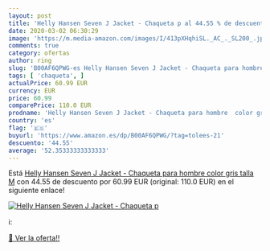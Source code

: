 ```yaml
---
layout: post
title: 'Helly Hansen Seven J Jacket - Chaqueta p al 44.55 % de descuento'
date: 2020-03-02 06:30:29
image: 'https://m.media-amazon.com/images/I/413pXHqhiSL._AC_._SL200_.jpg'
comments: true
category: ofertas
author: ring
slug: 'B00AF6QPWG-es Helly Hansen Seven J Jacket - Chaqueta para hombre color...'
tags: [ 'chaqueta', ]
actualPrice: 60.99 EUR
currency: EUR
price: 60.99
comparePrice: 110.0 EUR
prodname: 'Helly Hansen Seven J Jacket - Chaqueta para hombre  color gris  talla M'
country: 'es'
flag: '🇪🇸'
buyurl: 'https://www.amazon.es/dp/B00AF6QPWG/?tag=tolees-21'
descuento: '44.55'
average: '52.35333333333333'
---
```


Está [Helly Hansen Seven J Jacket - Chaqueta para hombre  color gris  talla M](https://www.amazon.es/dp/B00AF6QPWG/?tag=tolees-21) con 44.55 de descuento por 60.99 EUR (original: 110.0 EUR) en el siguiente enlace!

[![Helly Hansen Seven J Jacket - Chaqueta p](https://m.media-amazon.com/images/I/413pXHqhiSL._AC_._SL200_.jpg)](https://www.amazon.es/dp/B00AF6QPWG/?tag=tolees-21)

ℹ️:


[🛒 Ver la oferta!!](https://www.amazon.es/dp/B00AF6QPWG/?tag=tolees-21)
